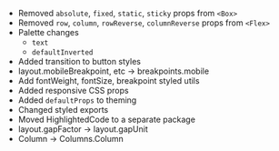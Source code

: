 - Removed `absolute`, `fixed`, `static`, `sticky` props from `<Box>`
- Removed `row`, `column`, `rowReverse`, `columnReverse` props from `<Flex>`
- Palette changes
  - `text`
  - `defaultInverted`
- Added transition to button styles
- layout.mobileBreakpoint, etc -> breakpoints.mobile
- Add fontWeight, fontSize, breakpoint styled utils
- Added responsive CSS props
- Added `defaultProps` to theming
- Changed styled exports
- Moved HighlightedCode to a separate package
- layout.gapFactor -> layout.gapUnit
- Column -> Columns.Column
